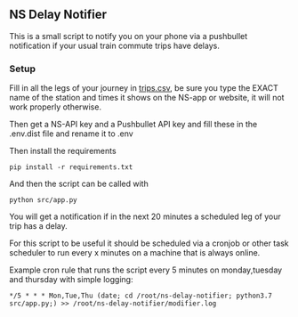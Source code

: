 ## NS Delay Notifier

This is a small script to notify you on your phone via a pushbullet notification if your usual train commute trips have delays.

### Setup

Fill in all the legs of your journey in [trips.csv](trips.csv), be sure you type the EXACT name of the station and times it shows on the NS-app or website, it will not work properly otherwise.

Then get a NS-API key and a Pushbullet API key and fill these in the .env.dist file and rename it to .env 

Then install the requirements
```
pip install -r requirements.txt
```

And then the script can be called with

```
python src/app.py
```

You will get a notification if in the next 20 minutes a scheduled leg of your trip has a delay.

For this script to be useful it should be scheduled via a cronjob or other task scheduler to run every x minutes on a machine that is always online.

Example cron rule that runs the script every 5 minutes on monday,tuesday and thursday with simple logging:
```
*/5 * * * Mon,Tue,Thu (date; cd /root/ns-delay-notifier; python3.7 src/app.py;) >> /root/ns-delay-notifier/modifier.log
```


